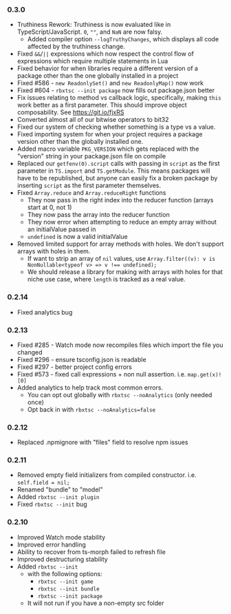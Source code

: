 ### **0.3.0**
- Truthiness Rework: Truthiness is now evaluated like in TypeScript/JavaScript. `0`, `""`, and `NaN` are now falsy.
	- Added compiler option `--logTruthyChanges`, which displays all code affected by the truthiness change.
- Fixed `&&`/`||` expressions which now respect the control flow of expressions which require multiple statements in Lua
- Fixed behavior for when libraries require a different version of a package other than the one globally installed in a project
- Fixed #586 - `new ReadonlySet()` and `new ReadonlyMap()` now work
- Fixed #604 - `rbxtsc --init package` now fills out package.json better
- Fix issues relating to method vs callback logic, specifically, making `this` work better as a first parameter. This should improve object composability. See https://git.io/fjxRS
- Converted almost all of our bitwise operators to bit32
- Fixed our system of checking whether something is a type vs a value.
- Fixed importing system for when your project requires a package version other than the globally installed one.
- Added macro variable `PKG_VERSION` which gets replaced with the "version" string in your package.json file on compile
- Replaced our `getfenv(0).script` calls with passing in `script` as the first parameter in `TS.import` and `TS.getModule`. This means packages will have to be republished, but anyone can easily fix a broken package by inserting `script` as the first parameter themselves.
- Fixed `Array.reduce` and `Array.reduceRight` functions
    - They now pass in the right index into the reducer function (arrays start at 0, not 1)
	- They now pass the array into the reducer function
	- They now error when attempting to reduce an empty array without an initialValue passed in
	- `undefined` is now a valid initialValue
- Removed limited support for array methods with holes. We don't support arrays with holes in them.
	- If want to strip an array of `nil` values, use `Array.filter((v): v is NonNullable<typeof v> => v !== undefined);`
    - We should release a library for making with arrays with holes for that niche use case, where `length` is tracked as a real value.

### **0.2.14**
- Fixed analytics bug

### **0.2.13**
- Fixed #285 - Watch mode now recompiles files which import the file you changed
- Fixed #296 - ensure tsconfig.json is readable
- Fixed #297 - better project config errors
- Fixed #573 - fixed call expressions + non null assertion. i.e. `map.get(x)![0]`
- Added analytics to help track most common errors.
	- You can opt out globally with `rbxtsc --noAnalytics` (only needed once)
	- Opt back in with `rbxtsc --noAnalytics=false`

### **0.2.12**
- Replaced .npmignore with "files" field to resolve npm issues

### **0.2.11**
- Removed empty field initializers from compiled constructor. i.e. `self.field = nil;`
- Renamed "bundle" to "model"
- Added `rbxtsc --init plugin`
- Fixed `rbxtsc --init` bug

### **0.2.10**
- Improved Watch mode stability
- Improved error handling
- Ability to recover from ts-morph failed to refresh file
- Improved destructuring stability
- Added `rbxtsc --init`
	- with the following options:
		- `rbxtsc --init game`
		- `rbxtsc --init bundle`
		- `rbxtsc --init package`
	- It will not run if you have a non-empty src folder
